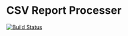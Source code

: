 CSV Report Processer
==================== 
[![Build Status](https://travis-ci.org/myslak71/CSV-Report-Processing.svg?branch=master)](https://travis-ci.org/myslak71/CSV-Report-Processing)
